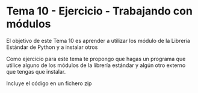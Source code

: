 # Tema 10 - Ejercicio -  Trabajando con módulos

El objetivo de este Tema 10 es aprender a utilizar los módulo de la Librería Estándar de Python y a instalar otros


Como ejercicio para este tema te propongo que hagas un programa que utilice alguno de los módulos de la librería estándar y algún otro externo que tengas que instalar.

Incluye el código en un fichero zip
